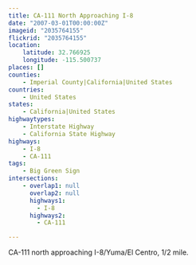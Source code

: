 ```yaml
---
title: CA-111 North Approaching I-8
date: "2007-03-01T00:00:00Z"
imageid: "2035764155"
flickrid: "2035764155"
location:
    latitude: 32.766925
    longitude: -115.500737
places: []
counties:
    - Imperial County|California|United States
countries:
    - United States
states:
    - California|United States
highwaytypes:
    - Interstate Highway
    - California State Highway
highways:
    - I-8
    - CA-111
tags:
    - Big Green Sign
intersections:
    - overlap1: null
      overlap2: null
      highways1:
        - I-8
      highways2:
        - CA-111

---
```

CA-111 north approaching I-8/Yuma/El Centro, 1/2 mile.